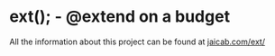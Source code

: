 # ext(); - @extend on a budget

All the information about this project can be found at [jaicab.com/ext/](http://jaicab.com/ext/)